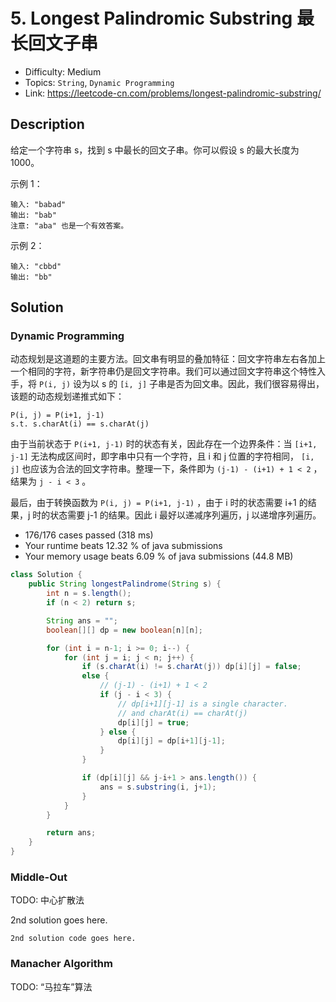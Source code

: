 # 5. Longest Palindromic Substring 最长回文子串

- Difficulty: Medium
- Topics: `String`, `Dynamic Programming`
- Link: https://leetcode-cn.com/problems/longest-palindromic-substring/

## Description

给定一个字符串 s，找到 s 中最长的回文子串。你可以假设 s 的最大长度为 1000。

示例 1：
```
输入: "babad"
输出: "bab"
注意: "aba" 也是一个有效答案。
```
示例 2：
```
输入: "cbbd"
输出: "bb"
```

## Solution

### Dynamic Programming

动态规划是这道题的主要方法。回文串有明显的叠加特征：回文字符串左右各加上一个相同的字符，新字符串仍是回文字符串。我们可以通过回文字符串这个特性入手，将 `P(i, j)` 设为以 s 的 `[i, j]` 子串是否为回文串。因此，我们很容易得出，该题的动态规划递推式如下：

```
P(i, j) = P(i+1, j-1)
s.t. s.charAt(i) == s.charAt(j)
```

由于当前状态于 `P(i+1, j-1)` 时的状态有关，因此存在一个边界条件：当 `[i+1, j-1]` 无法构成区间时，即字串中只有一个字符，且 i 和 j 位置的字符相同， `[i, j]` 也应该为合法的回文字符串。整理一下，条件即为 `(j-1) - (i+1) + 1 < 2` ，结果为 `j - i < 3` 。

最后，由于转换函数为 `P(i, j) = P(i+1, j-1)` ，由于 i 时的状态需要 i+1 的结果，j 时的状态需要 j-1 的结果。因此 i 最好以递减序列遍历，j 以递增序列遍历。

- 176/176 cases passed (318 ms)
- Your runtime beats 12.32 % of java submissions
- Your memory usage beats 6.09 % of java submissions (44.8 MB)

```java
class Solution {
    public String longestPalindrome(String s) {
        int n = s.length();
        if (n < 2) return s;

        String ans = "";
        boolean[][] dp = new boolean[n][n];

        for (int i = n-1; i >= 0; i--) {
            for (int j = i; j < n; j++) {
                if (s.charAt(i) != s.charAt(j)) dp[i][j] = false;
                else {
                    // (j-1) - (i+1) + 1 < 2
                    if (j - i < 3) {
                        // dp[i+1][j-1] is a single character.
                        // and charAt(i) == charAt(j)
                        dp[i][j] = true;
                    } else {
                        dp[i][j] = dp[i+1][j-1];
                    }
                }

                if (dp[i][j] && j-i+1 > ans.length()) {
                    ans = s.substring(i, j+1);
                }
            }
        }

        return ans;
    }
}
```

### Middle-Out

TODO: 中心扩散法

2nd solution goes here.

```lang
2nd solution code goes here.
```

### Manacher Algorithm

TODO: “马拉车”算法
